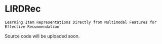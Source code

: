 # LIRDRec
`Learning Item Representations Directly from Multimodal Features for Effective Recommendation`

Source code will be uploaded soon.
